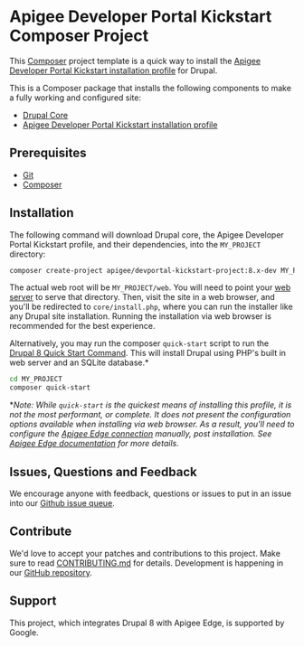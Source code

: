 # Apigee Developer Portal Kickstart Composer Project

This [Composer](https://getcomposer.org) project template is a quick way to install the [Apigee Developer Portal Kickstart installation profile](https://www.drupal.org/project/apigee_devportal_kickstart) for Drupal.

This is a Composer package that installs the following components to make a fully working and configured site:

* [Drupal Core](https://www.drupal.org)
* [Apigee Developer Portal Kickstart installation profile](https://www.drupal.org/project/apigee_devportal_kickstart)

## Prerequisites

* [Git](https://git-scm.com)
* [Composer](https://getcomposer.org)

## Installation

The following command will download Drupal core, the Apigee Developer Portal Kickstart profile, and their dependencies, into the `MY_PROJECT` directory:

```sh
composer create-project apigee/devportal-kickstart-project:8.x-dev MY_PROJECT --stability dev --no-interaction
```

The actual web root will be `MY_PROJECT/web`. You will need to point your [web server](https://www.drupal.org/docs/develop/local-server-setup) to serve that directory. Then, visit the site in a web browser, and you'll be redirected to `core/install.php`, where you can run the installer like any Drupal site installation. Running the installation via web browser is recommended for the best experience.

Alternatively, you may run the composer `quick-start` script to run the [Drupal 8 Quick Start Command](https://www.drupal.org/docs/8/install/drupal-8-quick-start-command). This will install Drupal using PHP's built in web server and an SQLite database.*

```sh
cd MY_PROJECT
composer quick-start
```

**Note: While `quick-start` is the quickest means of installing this profile, it is not the most performant, or complete. It does not present the configuration options available when installing via web browser. As a result, you'll need to configure the [Apigee Edge connection](https://www.drupal.org/docs/8/modules/apigee-edge/configure-the-connection-to-apigee-edge) manually, post installation. See [Apigee Edge documentation](https://www.drupal.org/docs/8/modules/apigee-edge) for more details.*

## Issues, Questions and Feedback

We encourage anyone with feedback, questions or issues to put in an issue into our [Github issue queue](https://github.com/apigee/devportal-kickstart-project-composer/issues).

## Contribute

We'd love to accept your patches and contributions to this project. Make sure to read [CONTRIBUTING.md](CONTRIBUTING.md) for details. Development is happening in our [GitHub repository](https://github.com/apigee/devportal-kickstart-project-composer).

## Support

This project, which integrates Drupal 8 with Apigee Edge, is supported by Google.

